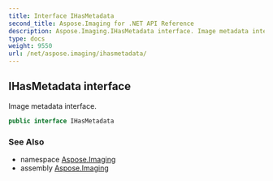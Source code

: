 ```yaml
---
title: Interface IHasMetadata
second_title: Aspose.Imaging for .NET API Reference
description: Aspose.Imaging.IHasMetadata interface. Image metadata interface
type: docs
weight: 9550
url: /net/aspose.imaging/ihasmetadata/
---
```

## IHasMetadata interface

Image metadata interface.

```csharp
public interface IHasMetadata
```

### See Also

* namespace [Aspose.Imaging](../../aspose.imaging/)
* assembly [Aspose.Imaging](../../)


